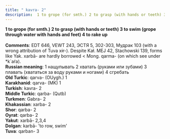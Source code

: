 ```yaml
---
title: " kavra- 2"
description:  1 to grope (for smth.) 2 to grasp (with hands or teeth) 3 to swim (grope through water with hands and feet) 4 to rake up
---
```

<p data-pagefind-weight="0.5">
<strong> 1 to grope (for smth.) 2 to grasp (with hands or teeth) 3 to swim (grope through water with hands and feet) 4 to rake up</strong><br><br>
<strong>Comments</strong>:  EDT 646, VEWT 243, ЭСТЯ 5, 302-303, Мудрак 103 (with a wrong attribution of Tuva xɨr-). Despite Kaɫ. MEJ 42, Stachowski 139, forms like Yak. xarbā- are hardly borrowed < Mong. qarma- (on which see under *k`aŕa).<br>
<strong>Russian meaning</strong>:  1 нащупывать 2 хватать (руками или зубами) 3 плавать (хвататься за воду руками и ногами) 4 сгребать<br>
<strong>Old Turkic</strong>:  qarva- (OUygh.) 1<br>
<strong>Karakhanid</strong>:  qarva- (MK) 1<br>
<strong>Turkish</strong>:  kavra- 2<br>
<strong>Middle Turkic</strong>:  qarba- (Qutb)<br>
<strong>Turkmen</strong>:  Gabra- 2<br>
<strong>Khakassian</strong>:  xarba- 2<br>
<strong>Shor</strong>:  qarba- 2<br>
<strong>Oyrat</strong>:  qarba- 2<br>
<strong>Yakut</strong>:  xarbā- 2,3,4<br>
<strong>Dolgan</strong>:  karbā- 'to row, swim'<br>
<strong>Tuva</strong>:  qarban- 3<br>

</p>
